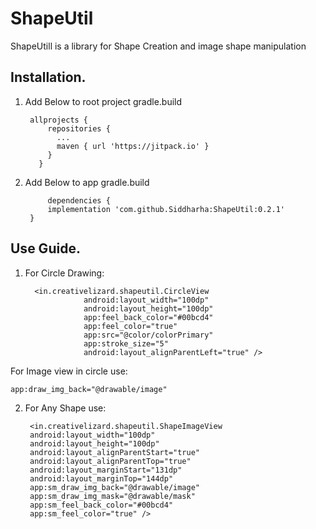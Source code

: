 # ShapeUtil
ShapeUtill is a library for Shape Creation and image shape manipulation

## Installation.
1. Add Below to root project gradle.build

        allprojects {
            repositories {
              ...
              maven { url 'https://jitpack.io' }
            }
          }
          
2. Add Below to app gradle.build

        	dependencies {
	        implementation 'com.github.Siddharha:ShapeUtil:0.2.1'
		}


## Use Guide.
1. For Circle Drawing:

         <in.creativelizard.shapeutil.CircleView
                    android:layout_width="100dp"
                    android:layout_height="100dp"
                    app:feel_back_color="#00bcd4"
                    app:feel_color="true"
                    app:src="@color/colorPrimary"
                    app:stroke_size="5"
                    android:layout_alignParentLeft="true" />  

For Image view in circle use:
			
	app:draw_img_back="@drawable/image"
2. For Any Shape use:
		
		<in.creativelizard.shapeutil.ShapeImageView
        android:layout_width="100dp"
        android:layout_height="100dp"
        android:layout_alignParentStart="true"
        android:layout_alignParentTop="true"
        android:layout_marginStart="131dp"
        android:layout_marginTop="144dp"
        app:sm_draw_img_back="@drawable/image"
        app:sm_draw_img_mask="@drawable/mask"
        app:sm_feel_back_color="#00bcd4"
        app:sm_feel_color="true" />
